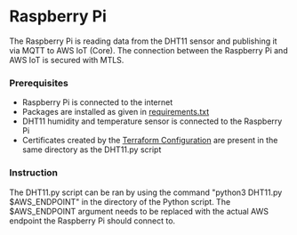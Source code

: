 # Raspberry Pi 

The Raspberry Pi is reading data from the DHT11 sensor and publishing it via MQTT to AWS IoT (Core). The connection between the Raspberry Pi and AWS IoT is secured with MTLS.

### Prerequisites
* Raspberry Pi is connected to the internet
* Packages are installed as given in [requirements.txt](./requirements.txt)
* DHT11 humidity and temperature sensor is connected to the Raspberry Pi
* Certificates created by the [Terraform Configuration](../terraform/main.tf) are present in the same directory as the DHT11.py script

### Instruction
The DHT11.py script can be ran by using the command "python3 DHT11.py $AWS_ENDPOINT" in the directory of the Python script. 
The $AWS_ENDPOINT argument needs to be replaced with the actual AWS endpoint the Raspberry Pi should connect to.

